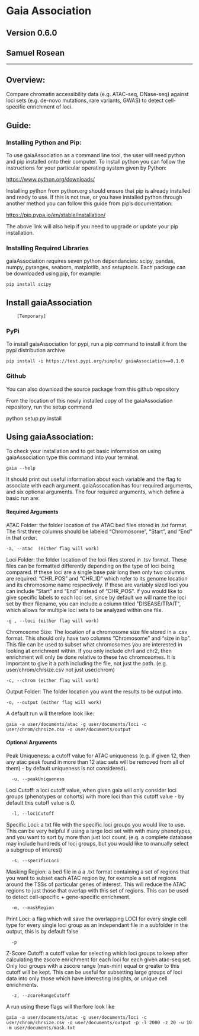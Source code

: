# Gaia Association
## Version 0.6.0
## Samuel Rosean

****


## Overview:
Compare chromatin accessibility data (e.g. ATAC-seq, DNase-seq) against loci sets (e.g. de-novo mutations, rare variants, GWAS) to detect cell-specific enrichment of loci.

## Guide:

### Installing Python and Pip:

To use gaiaAssociation as a command line tool, the user will need python and pip installed onto their computer. To install python you can follow the instructions for your particular operating system given by Python:

 https://www.python.org/downloads/

Installing python from python.org should ensure that pip is already installed and ready to use. If this is not true, or you have installed python through another method you can follow this guide from pip’s documentation:

 https://pip.pypa.io/en/stable/installation/

The above link will also help if you need to upgrade or update your pip installation.

### Installing Required Libraries
		
gaiaAssociation requires seven python dependancies: scipy, pandas, numpy, pyranges, seaborn, matplotlib, and setuptools. Each package can be downloaded using pip, for example:

    pip install scipy
		
## Install gaiaAssociation
	
		[Temporary]
### PyPi

To install gaiaAssociation for pypi, run a pip command to install it from the pypi distribution archive

	pip install -i https://test.pypi.org/simple/ gaiaAssociation==0.1.0
  
### Github

You can also download the source package from this github repository


From the location of this newly installed copy of the gaiaAssociation repository, run the setup command

 python setup.py install


## Using gaiaAssociation:

To check your installation and to get basic information on using gaiaAssociation type this command into your terminal.

	gaia --help

It should print out useful information about each variable and the flag to associate with each argument. gaiaAssocation has four required arguments, and six optional arguments. The four required arguments, which define a basic run are:

#### Required Arguments

ATAC Folder: the folder location of the ATAC bed files stored in .txt format. The first three columns should be labeled “Chromosome”, “Start”, and “End” in that order.

	-a, --atac  (either flag will work)

Loci Folder: the folder location of the loci files stored in .tsv format.
These files can be formatted differently depending on the type of loci being compared. If these loci are a single base pair long then only two columns are required: “CHR_POS” and “CHR_ID” which refer to its genome location and its chromosome name respectively. If these are variably sized loci you can include “Start” and “End” instead of “CHR_POS”. If you would like to give specific labels to each loci set, since by default we will name the loci set by their filename, you can include a column titled "DISEASE/TRAIT", which allows for multiple loci sets to be analyzed within one file.

	-g , --loci (either flag will work)

Chromosome Size: The location of a chromosome size file stored in a .csv format. This should only have two columns “Chromosome” and “size in bp”. This file can be used to subset what chromosomes you are interested in looking at enrichment within. If you only include chr1 and chr2, then enrichment will only be done relative to these two chromosomes. It is important to give it a path including the file, not just the path. (e.g. user/chrom/chrsize.csv not just user/chrom)

	-c, --chrom (either flag will work)

Output Folder: The folder location you want the results to be output into.

	-o, --output (either flag will work)

A default run will therefore look like:

```
gaia -a user/documents/atac -g user/documents/loci -c user/chrom/chrsize.csv -o user/documents/output
```

#### Optional Arguments

Peak Uniqueness: a cutoff value for ATAC uniqueness (e.g. if given 12, then any atac peak found in more than 12 atac sets will be removed from all of them) - by default uniqueness is not considered).

```
  -u, --peakUniqueness
```

Loci Cutoff: a loci cutoff value, when given gaia will only consider loci groups (phenotypes or cohorts) with more loci than this cutoff value - by default this cutoff value is 0.

```
  -l, --lociCutoff
```

Specific Loci: a txt file with the specific loci groups you would like to use. This can be very helpful if using a large loci set with with many phenotypes, and you want to sort by more than just loci count. (e.g. a complete database may include hundreds of loci groups, but you would like to manually select a subgroup of interest)

```
  -s, --specificLoci
```

Masking Region: a bed file in a a .txt format containing a set of regions that you want to subset each ATAC region by, for example a set of regions around the TSSs of particular genes of interest. This will reduce the ATAC regions to just those that overlap with this set of regions. This can be used to detect cell-specific + gene-specific enrichment.

```
  -m, --maskRegion
```

Print Loci: a flag which will save the overlapping LOCI for every single cell type for every single loci group as an independant file in a subfolder in the output, this is by default false

```
  -p
```

Z-Score Cutoff: a cutoff value for selecting which loci groups to keep after calculating the zscore enrichment for each loci for each given atac-seq set. Only loci groups with a zscore range (max-min) equal or greater to this cutoff will be kept. This can be useful for subsetting large groups of loci data into only those which have interesting insights, or unique cell enrichments.

```
  -z, --zcoreRangeCutoff
```

A run using these flags will therfore look like

```
gaia -a user/documents/atac -g user/documents/loci -c user/chrom/chrsize.csv -o user/documents/output -p -l 2000 -z 20 -u 10 -m user/documents/mask.txt
```
